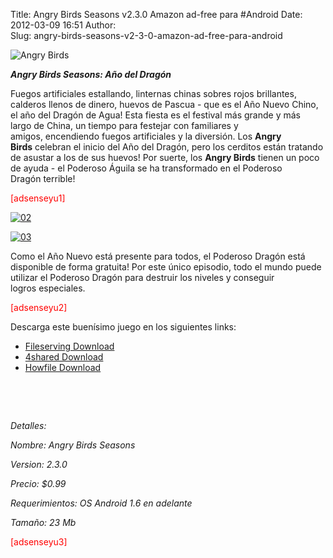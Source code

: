 Title: Angry Birds Seasons v2.3.0 Amazon ad-free para #Android
Date: 2012-03-09 16:51
Author:  
Slug: angry-birds-seasons-v2-3-0-amazon-ad-free-para-android

![Angry
Birds](http://abr4xas.org/wp-content/uploads/2012/03/011-300x124.jpg "Angry Birds")

***Angry Birds Seasons: Año del Dragón***

Fuegos artificiales estallando, linternas chinas
sobres rojos brillantes, calderos llenos de dinero, huevos de Pascua
- que es el Año Nuevo Chino, el año del Dragón de Agua! Esta fiesta es
el festival más grande y más largo de China, un tiempo para festejar con
familiares y amigos, encendiendo fuegos artificiales y la
diversión. Los **Angry Birds** celebran el inicio del Año del Dragón,
pero los cerditos están tratando de asustar a los de sus huevos! Por
suerte, los **Angry Birds** tienen un poco de ayuda - el Poderoso Águila
se ha transformado en el Poderoso Dragón terrible!

<!--more--><span style="color: #ff0000;">[adsenseyu1]</span>

[![](http://abr4xas.org/wp-content/uploads/2012/03/021-300x200.jpg "02")](http://abr4xas.org/wp-content/uploads/2012/03/021.jpg)

[![](http://abr4xas.org/wp-content/uploads/2012/03/03-300x200.jpg "03")](http://abr4xas.org/wp-content/uploads/2012/03/03.jpg)

Como el Año Nuevo está presente para todos, el Poderoso Dragón está
disponible de forma gratuita! Por este único episodio, todo el
mundo puede utilizar el Poderoso Dragón para destruir los niveles
y conseguir logros especiales.

<span style="color: #ff0000;">[adsenseyu2]</span>

Descarga este buenísimo juego en los siguientes links:

-   [Fileserving Download](http://www.fileserving.com/files/2Ms_wYAuyB)
-   [4shared
    Download](http://www.4shared.com/android/5sMEOTai/Angry-Birds-Seasons-v230-appro.html)
-   [Howfile Download](http://howfile.com/file/dde3fe8a/bf84cf14/)

 

 

*Detalles:*

*Nombre: Angry Birds Seasons*

*Version: 2.3.0*

*Precio: \$0.99*

*Requerimientos: OS Android 1.6 en adelante*

*Tamaño: 23 Mb*

<span style="color: #ff0000;">[adsenseyu3]</span>
